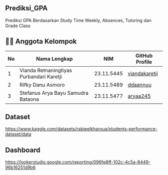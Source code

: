 ## Prediksi_GPA
Prediksi GPA Berdasarkan Study Time Weekly, Absences, Tutoring dan Grade Class

## 👨‍💻 Anggota Kelompok

| No | Nama Lengkap                                                 | NIM         | GitHub Profile                                   |
|----|---------------------------------------------------------------|-------------|--------------------------------------------------|
| 1  | Vianda Retnaningtiyas Purbandari Karetji                     | 23.11.5445  | [viandakaretji](https://github.com/viandakaretji)|
| 2  | Rifky Danu Asmoro                                            | 23.11.5489  | [ddaannuu](https://github.com/ddaannuu)          |
| 3  | Stefanus Arya Bayu Samudra Bataona                           | 23.11.5477  | [aryaa245](https://github.com/aryaa245)          |

## Dataset 
https://www.kaggle.com/datasets/rabieelkharoua/students-performance-dataset/data

## Dashboard 
https://lookerstudio.google.com/reporting/096fe8ff-102c-4c5a-8449-96b16251d9b6
